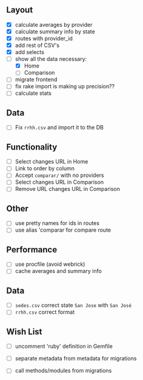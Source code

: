 ## Layout
- [X] calculate averages by provider
- [X] calculate summary info by state
- [X] routes with provider_id
- [X] add rest of CSV's
- [X] add selects
- [ ] show all the data necessary:
  - [X] Home
  - [ ] Comparison
- [ ] migrate frontend
- [ ] fix rake import is making up precision??
- [ ] calculate stats

## Data
- [ ] Fix `rrhh.csv` and import it to the DB

## Functionality
- [ ] Select changes URL in Home
- [ ] Link to order by column
- [ ] Accept `comparar/` with no providers
- [ ] Select changes URL in Comparison
- [ ] Remove URL changes URL in Comparison

## Other
- [ ] use pretty names for ids in routes
- [ ] use alias 'comparar for compare route

## Performance
- [ ] use procfile (avoid webrick)
- [ ] cache averages and summary info

## Data
- [ ] `sedes.csv` correct state `San Jose` with `San José`
- [ ] `rrhh.csv` correct format

## Wish List
- [ ] uncomment 'ruby' definition in Gemfile
- [ ] separate metadata from metadata for migrations
- [ ] call methods/modules from migrations


